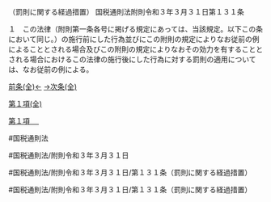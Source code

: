 （罰則に関する経過措置）
国税通則法附則令和３年３月３１日第１３１条

１　この法律（附則第一条各号に掲げる規定にあっては、当該規定。以下この条において同じ。）の施行前にした行為並びにこの附則の規定によりなお従前の例によることとされる場合及びこの附則の規定によりなおその効力を有することとされる場合におけるこの法律の施行後にした行為に対する罰則の適用については、なお従前の例による。

[前条(全)←](国税通則法＿＿＿＿附則令和３年３月３１日第１３条_.md)    [→次条(全)](国税通則法＿＿＿＿附則令和３年３月３１日第１３２条_.md)

[第１項(全)](国税通則法＿＿＿＿附則令和３年３月３１日第１３１条第１項_.md)  

[第１項 　 ](国税通則法＿＿＿＿附則令和３年３月３１日第１３１条第１項.md)  

#国税通則法

#国税通則法/附則令和３年３月３１日

#国税通則法/附則令和３年３月３１日/第１３１条（罰則に関する経過措置）

#国税通則法/附則令和３年３月３１日/第１３１条（罰則に関する経過措置）

